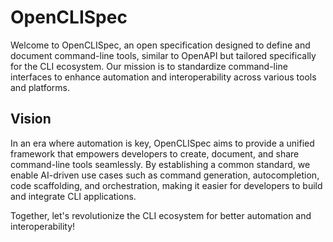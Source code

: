 # OpenCLISpec

Welcome to OpenCLISpec, an open specification designed to define and document command-line tools, similar to OpenAPI but tailored specifically for the CLI ecosystem. Our mission is to standardize command-line interfaces to enhance automation and interoperability across various tools and platforms.

## Vision

In an era where automation is key, OpenCLISpec aims to provide a unified framework that empowers developers to create, document, and share command-line tools seamlessly. By establishing a common standard, we enable AI-driven use cases such as command generation, autocompletion, code scaffolding, and orchestration, making it easier for developers to build and integrate CLI applications.

Together, let's revolutionize the CLI ecosystem for better automation and interoperability!
